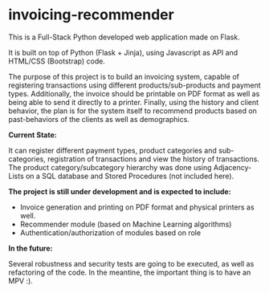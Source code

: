 # invoicing-recommender

This is a Full-Stack Python developed web application made on Flask. 

It is built on top of Python (Flask + Jinja), using Javascript as API and HTML/CSS (Bootstrap) code.

The purpose of this project is to build an invoicing system, capable of registering transactions using different products/sub-products and payment types. Additionally, the invoice should be printable on PDF format as well as being able to send it directly to a printer. Finally, using the history and client behavior, the plan is for the system itself to recommend products based on past-behaviors of the clients as well as demographics.

**Current State:**

It can register different payment types, product categories and sub-categories, registration of transactions and view the history of transactions.
The product category/subcategory hierarchy was done using Adjacency-Lists on a SQL database and Stored Procedures (not included here).

**The project is still under development and is expected to include:**

- Invoice generation and printing on PDF format and physical printers as well.
- Recommender module (based on Machine Learning algorithms)
- Authentication/authorization of modules based on role

**In the future:**

Several robustness and security tests are going to be executed, as well as refactoring of the code. In the meantine, the important thing is to have an MPV :).
